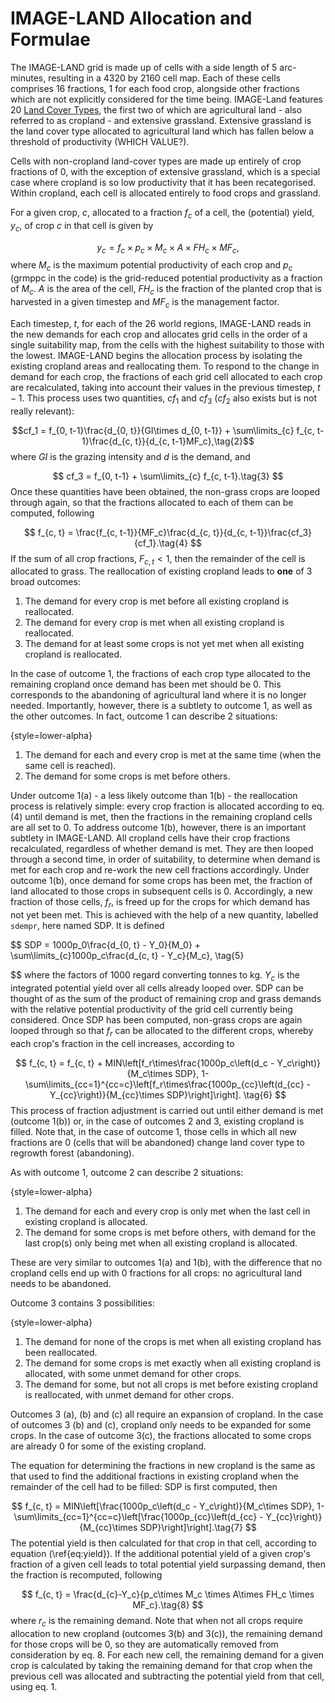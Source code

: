 # IMAGE-LAND Allocation and Formulae

The IMAGE-LAND grid is made up of cells with a side length of 5 arc-minutes, resulting in a 4320 by 2160 cell map. Each of these cells comprises 16 fractions, 1 for each food crop, alongside other fractions which are not explicitly considered for the time being. IMAGE-Land features 20 <a href='Land Cover Types.html'>Land Cover Types</a>, the first two of which are agricultural land - also referred to as cropland - and extensive grassland. Extensive grassland is the land cover type allocated to agricultural land which has fallen below a threshold of productivity (WHICH VALUE?).

Cells with non-cropland land-cover types are made up entirely of crop fractions of 0, with the exception of extensive grassland, which is a special case where cropland is so low productivity that it has been recategorised. Within cropland, each cell is allocated entirely to food crops and grassland.

For a given crop, $c$, allocated to a fraction $f_c$ of a cell, the (potential) yield, $y_c$, of crop $c$ in that cell is given by

$$y_c = f_c\times p_c\times M_c\times A\times FH_c\times MF_c, \tag{1}$$
where $M_c$ is the maximum potential productivity of each crop and $p_c$ (grmppc in the code) is the grid-reduced potential productivity as a fraction of $M_c$. $A$ is the area of the cell, $FH_c$ is the fraction of the planted crop that is harvested in a given timestep and $MF_c$ is the management factor. 

Each timestep, $t$, for each of the 26 world regions, IMAGE-LAND reads in the new demands for each crop and allocates grid cells in the order of a single suitability map, from the cells with the highest suitability to those with the lowest. IMAGE-LAND begins the allocation process by isolating the existing cropland areas and reallocating them. To respond to the change in demand for each crop, the fractions of each grid cell allocated to each crop are recalculated, taking into account their values in the previous timestep, $t-1$. This process uses two quantities, $cf_1$ and $cf_3$ ($cf_2$ also exists but is not really relevant):

$$cf_1 = f_{0, t-1}\frac{d_{0, t}}{GI\times d_{0, t-1}} + \sum\limits_{c} f_{c, t-1}\frac{d_{c, t}}{d_{c, t-1}MF_c},\tag{2}$$
where $GI$ is the grazing intensity and $d$ is the demand, and

$$
    cf_3 = f_{0, t-1} + \sum\limits_{c} f_{c, t-1}.\tag{3}
$$
Once these quantities have been obtained, the non-grass crops are looped through again, so that the fractions allocated to each of them can be computed, following

$$
    f_{c, t} = \frac{f_{c, t-1}}{MF_c}\frac{d_{c, t}}{d_{c, t-1}}\frac{cf_3}{cf_1}.\tag{4}
$$
If the sum of all crop fractions, $F_{c, t}<1$, then the remainder of the cell is allocated to grass. The reallocation of existing cropland leads to **one** of 3 broad outcomes:
1. The demand for every crop is met before all existing cropland is reallocated.
2. The demand for every crop is met when all existing cropland is reallocated.
3. The demand for at least some crops is not yet met when all existing cropland is reallocated.

In the case of outcome 1, the fractions of each crop type allocated to the remaining cropland once demand has been met should be 0. This corresponds to the abandoning of agricultural land where it is no longer needed. Importantly, however, there is a subtlety to outcome 1, as well as the other outcomes. In fact, outcome 1 can describe 2 situations:

{style=lower-alpha}
1. The demand for each and every crop is met at the same time (when the same cell is reached).
2. The demand for some crops is met before others.

Under outcome 1(a) - a less likely outcome than 1(b) - the reallocation process is relatively simple: every crop fraction is allocated according to eq. (4) until demand is met, then the fractions in the remaining cropland cells are all set to 0. To address outcome 1(b), however, there is an important subtlety in IMAGE-LAND. All cropland cells have their crop fractions recalculated, regardless of whether demand is met. They are then looped through a second time, in order of suitability, to determine when demand is met for each crop and re-work the new cell fractions accordingly. Under outcome 1(b), once demand for some crops has been met, the fraction of land allocated to those crops in subsequent cells is 0. Accordingly, a new fraction of those cells, $f_r$, is freed up for the crops for which demand has not yet been met. This is achieved with the help of a new quantity,
labelled ```sdempr```, here named SDP. It is defined

$$
    SDP = 1000p_0\frac{d_{0, t} - Y_0}{M_0} + \sum\limits_{c}1000p_c\frac{d_{c, t} - Y_c}{M_c}, \tag{5}
    
$$
where the factors of 1000 regard converting tonnes to kg. $Y_c$ is the integrated potential yield over all cells already looped over. SDP can be thought of as the sum of the product of remaining crop and grass demands with the relative potential productivity of the grid cell currently being considered. Once SDP has been computed, non-grass crops are again looped through so that $f_r$ can be allocated to the different crops, whereby each crop's fraction in the cell increases, according to

$$
    f_{c, t} = f_{c, t} + MIN\left[f_r\times\frac{1000p_c\left(d_c - Y_c\right)}{M_c\times SDP}, 1-\sum\limits_{cc=1}^{cc=c}\left[f_r\times\frac{1000p_{cc}\left(d_{cc} - Y_{cc}\right)}{M_{cc}\times SDP}\right]\right]. \tag{6}
$$
This process of fraction adjustment is carried out until either demand is met (outcome 1(b)) or, in the case of outcomes 2 and 3, existing cropland is filled. Note that, in the case of outcome 1, those cells in which all new fractions are 0 (cells that will be abandoned) change land cover type to regrowth forest (abandoning).

As with outcome 1, outcome 2 can describe 2 situations:

{style=lower-alpha}
1. The demand for each and every crop is only met when the last cell in existing cropland is allocated.
2. The demand for some crops is met before others, with demand for the last crop(s) only being met when all existing cropland is allocated.

These are very similar to outcomes 1(a) and 1(b), with the difference that no cropland cells end up with 0 fractions for all crops: no agricultural land needs to be abandoned.

Outcome 3 contains 3 possibilities:

{style=lower-alpha}
1. The demand for none of the crops is met when all existing cropland has been reallocated.
2. The demand for some crops is met exactly when all existing cropland is allocated, with some unmet demand for other crops.
3. The demand for some, but not all crops is met before existing cropland is reallocated, with unmet demand for other crops.

Outcomes 3 (a), (b) and (c) all require an expansion of cropland. In the case of outcomes 3 (b) and (c), cropland only needs to be expanded for some crops. In the case of outcome 3(c), the fractions allocated to some crops are already 0 for some of the existing cropland.

The equation for determining the fractions in new cropland is the same as that used to find the additional fractions in existing cropland when the remainder of the cell had to be filled: SDP is first computed, then

$$
    f_{c, t} =  MIN\left[\frac{1000p_c\left(d_c - Y_c\right)}{M_c\times SDP}, 1-\sum\limits_{cc=1}^{cc=c}\left[\frac{1000p_{cc}\left(d_{cc} - Y_{cc}\right)}{M_{cc}\times SDP}\right]\right].\tag{7}
$$
The potential yield is then calculated for that crop in that cell, according to equation (\ref{eq:yield}). If the additional potential yield of a given crop's fraction of a given cell leads to total potential yield surpassing demand, then the fraction is recomputed, following

$$
    f_{c, t} = \frac{d_{c}-Y_c}{p_c\times M_c \times A\times FH_c \times MF_c}.\tag{8}
$$
where $r_c$ is the remaining demand. Note that when not all crops require allocation to new cropland (outcomes 3(b) and 3(c)), the remaining demand for those crops will be 0, so they are automatically removed from consideration by eq. 8. For each new cell, the remaining demand for a given crop is calculated by taking the remaining demand for that crop when the previous cell was allocated and subtracting the potential yield from that cell, using eq. 1.